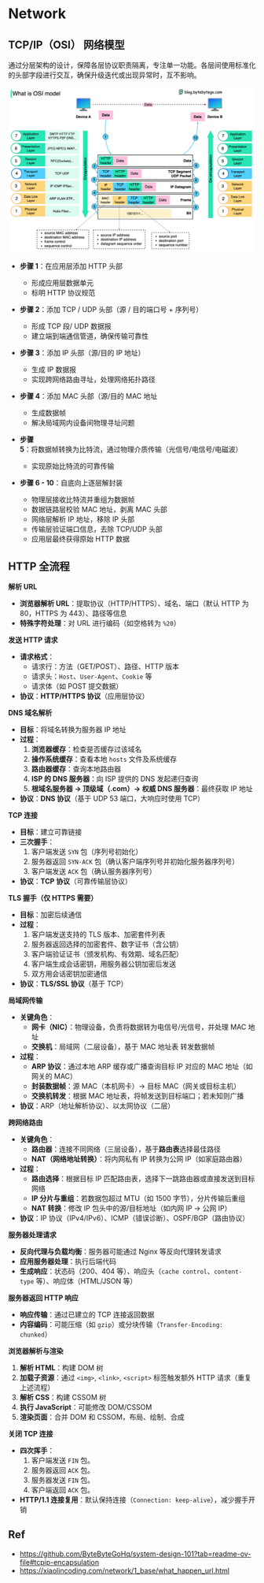 # Network

## TCP/IP（OSI） 网络模型

通过分层架构的设计，保障各层协议职责隔离，专注单一功能。各层间使用标准化的头部字段进行交互，确保升级迭代或出现异常时，互不影响。

![](images/2025-03-27-22-18-25.png)

- **步骤 1**：在应用层添加 HTTP 头部
  - 形成应用层数据单元
  - 标明 HTTP 协议规范

- **步骤 2**：添加 TCP / UDP 头部（源 / 目的端口号 + 序列号）
  - 形成 TCP 段/ UDP 数据报
  - 建立端到端通信管道，确保传输可靠性

- **步骤 3**：添加 IP 头部（源/目的 IP 地址）
  - 生成 IP 数据报
  - 实现跨网络路由寻址，处理网络拓扑路径

- **步骤 4**：添加 MAC 头部（源/目的 MAC 地址
  - 生成数据帧
  - 解决局域网内设备间物理寻址问题

- **步骤 5**：将数据帧转换为比特流，通过物理介质传输（光信号/电信号/电磁波）
  - 实现原始比特流的可靠传输

- **步骤 6 - 10**：自底向上逐层解封装
  - 物理层接收比特流并重组为数据帧
  - 数据链路层校验 MAC 地址，剥离 MAC 头部
  - 网络层解析 IP 地址，移除 IP 头部
  - 传输层验证端口信息，去除 TCP/UDP 头部
  - 应用层最终获得原始 HTTP 数据

## HTTP 全流程

**解析 URL**

- **浏览器解析 URL**：提取协议（HTTP/HTTPS）、域名、端口（默认 HTTP 为 80，HTTPS 为 443）、路径等信息
- **特殊字符处理**：对 URL 进行编码（如空格转为 `%20`）

**发送 HTTP 请求**

- **请求格式**：
  - 请求行：方法（GET/POST）、路径、HTTP 版本
  - 请求头：`Host`、`User-Agent`、`Cookie` 等
  - 请求体（如 POST 提交数据）
- **协议**：**HTTP/HTTPS 协议**（应用层协议）

**DNS 域名解析**

- **目标**：将域名转换为服务器 IP 地址
- **过程**：
  1. **浏览器缓存**：检查是否缓存过该域名
  2. **操作系统缓存**：查看本地 `hosts` 文件及系统缓存
  3. **路由器缓存**：查询本地路由器
  4. **ISP 的 DNS 服务器**：向 ISP 提供的 DNS 发起递归查询
  5. **根域名服务器 → 顶级域（.com）→ 权威 DNS 服务器**：最终获取 IP 地址
- **协议**：**DNS 协议**（基于 UDP 53 端口，大响应时使用 TCP）

**TCP 连接**

- **目标**：建立可靠链接
- **三次握手**：
  1. 客户端发送 `SYN` 包（序列号初始化）
  2. 服务器返回 `SYN-ACK` 包（确认客户端序列号并初始化服务器序列号）
  3. 客户端发送 `ACK` 包（确认服务器序列号）
- **协议**：**TCP 协议**（可靠传输层协议）

**TLS 握手（仅 HTTPS 需要）**

- **目标**：加密后续通信
- **过程**：
  1. 客户端发送支持的 TLS 版本、加密套件列表
  2. 服务器返回选择的加密套件、数字证书（含公钥）
  3. 客户端验证证书（颁发机构、有效期、域名匹配）
  4. 客户端生成会话密钥，用服务器公钥加密后发送
  5. 双方用会话密钥加密通信
- **协议**：**TLS/SSL 协议**（基于 TCP）

**局域网传输**

- **关键角色**：
  - **网卡（NIC）**：物理设备，负责将数据转为电信号/光信号，并处理 MAC 地址
  - **交换机**：局域网（二层设备），基于 MAC 地址表 转发数据帧
- **过程**：
  - **ARP 协议**：通过本地 ARP 缓存或广播查询目标 IP 对应的 MAC 地址（如网关的 MAC）
  - **封装数据帧**：源 MAC（本机网卡）→ 目标 MAC（网关或目标主机）
  - **交换机转发**：根据 MAC 地址表，将帧发送到目标端口；若未知则广播
- **协议**：ARP（地址解析协议）、以太网协议（二层）

**跨网络路由**

- **关键角色**：
  - **路由器**：连接不同网络（三层设备），基于**路由表**选择最佳路径
  - **NAT（网络地址转换）**：将内网私有 IP 转换为公网 IP（如家庭路由器）
- **过程**：
  - **路由选择**：根据目标 IP 匹配路由表，选择下一跳路由器或直接发送到目标网络
  - **IP 分片与重组**：若数据包超过 MTU（如 1500 字节），分片传输后重组
  - **NAT 转换**：修改 IP 包头中的源/目标地址（如内网 IP → 公网 IP）
- **协议**：IP 协议（IPv4/IPv6）、ICMP（错误诊断）、OSPF/BGP（路由协议）

**服务器处理请求**

- **反向代理与负载均衡**：服务器可能通过 Nginx 等反向代理转发请求
- **应用服务器处理**：执行后端代码
- **生成响应**：状态码（200、404 等）、响应头（`cache control`、`content-type` 等）、响应体（HTML/JSON 等）

**服务器返回 HTTP 响应**

- **响应传输**：通过已建立的 TCP 连接返回数据
- **内容编码**：可能压缩（如 `gzip`）或分块传输（`Transfer-Encoding: chunked`）

**浏览器解析与渲染**

1. **解析 HTML**：构建 DOM 树
2. **加载子资源**：通过 `<img>`, `<link>`, `<script>` 标签触发额外 HTTP 请求（重复上述流程）
3. **解析 CSS**：构建 CSSOM 树
4. **执行 JavaScript**：可能修改 DOM/CSSOM
5. **渲染页面**：合并 DOM 和 CSSOM，布局、绘制、合成

**关闭 TCP 连接**

- **四次挥手**：
  1. 客户端发送 `FIN` 包。
  2. 服务器返回 `ACK` 包。
  3. 服务器发送 `FIN` 包。
  4. 客户端返回 `ACK` 包。
- **HTTP/1.1 连接复用**：默认保持连接（`Connection: keep-alive`），减少握手开销

## Ref

- <https://github.com/ByteByteGoHq/system-design-101?tab=readme-ov-file#tcpip-encapsulation>
- <https://xiaolincoding.com/network/1_base/what_happen_url.html>
